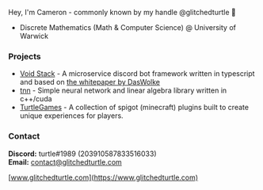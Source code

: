 Hey, I'm Cameron - commonly known by my handle @glitchedturtle 🐢
* Discrete Mathematics (Math & Computer Science) @ University of Warwick

### Projects
* [Void Stack](https://github.com/glitchedturtle/void-gateway) - A microservice discord bot framework written in typescript and based on [the whitepaper by DasWolke](https://gist.github.com/DasWolke/c9d7dfe6a78445011162a12abd32091d)
* [tnn](https://github.com/glitchedturtle/tnn) - Simple neural network and linear algebra library written in c++/cuda
* [TurtleGames](https://github.com/MineTurtleGames) - A collection of spigot (minecraft) plugins built to create unique experiences for players.

### Contact
**Discord:** turtle#1989 (203910587833516033)  
**Email:** contact@glitchedturtle.com

[www.glitchedturtle.com](https://www.glitchedturtle.com)
